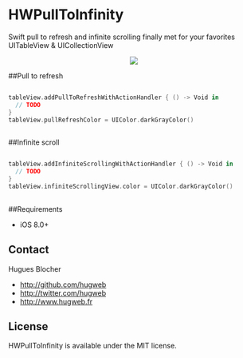# HWPullToInfinity

Swift pull to refresh and infinite scrolling finally met for your favorites UITableView &amp; UICollectionView

<p align="center"><img src="https://github.com/hugweb/HWPullToInfinity/blob/master/example/HWPullToInfinity/Assets/example.gif?raw=true"/></p>

##Pull to refresh

```swift

tableView.addPullToRefreshWithActionHandler { () -> Void in
  // TODO
}
tableView.pullRefreshColor = UIColor.darkGrayColor()
    
```

##Infinite scroll

```swift

tableView.addInfiniteScrollingWithActionHandler { () -> Void in
  // TODO
}
tableView.infiniteScrollingView.color = UIColor.darkGrayColor()
    
```

##Requirements
- iOS 8.0+

## Contact

Hugues Blocher

- http://github.com/hugweb
- http://twitter.com/hugweb
- http://www.hugweb.fr

## License

HWPullToInfinity is available under the MIT license.
